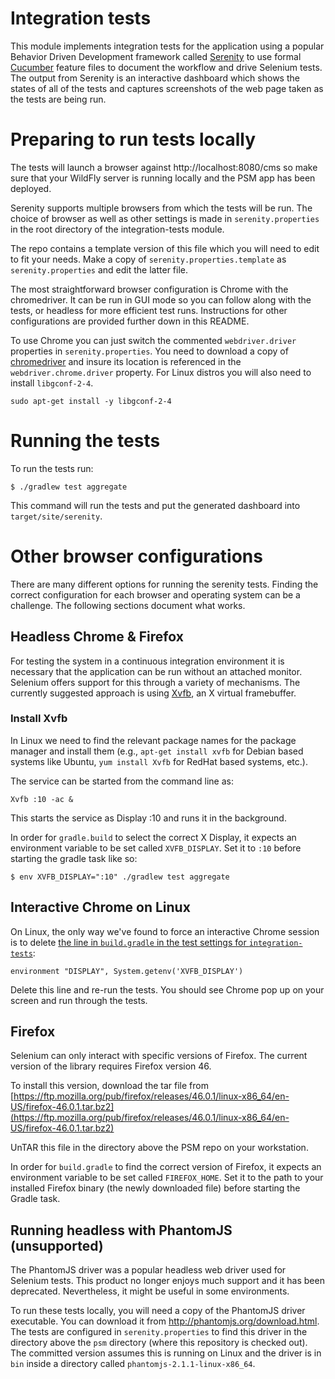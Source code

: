 #  Integration tests
This module implements integration tests for the application using a popular
Behavior Driven Development framework called
[Serenity](http://www.thucydides.info/#/whatisserenity) to use formal
[Cucumber](https://cucumber.io/) feature files to document the workflow and
drive Selenium tests. The output from Serenity is an interactive dashboard which
shows the states of all of the tests and captures screenshots of the web page
taken as the tests are being run.

# Preparing to run tests locally
The tests will launch a browser against http://localhost:8080/cms so make sure
that your WildFly server is running locally and the PSM app has been deployed.

Serenity supports multiple browsers from which the tests will be run. The choice
of browser as well as other settings is made in `serenity.properties` in the
root directory of the integration-tests module.

The repo contains a template version of this file which you will need to
edit to fit your needs. Make a copy of `serenity.properties.template` as
`serenity.properties` and edit the latter file.

The most straightforward browser configuration is Chrome with the chromedriver.
It can be run in GUI mode so you can follow along with the tests, or headless
for more efficient test runs. Instructions for other configurations are provided
further down in this README.

To use Chrome you can just switch the commented `webdriver.driver` properties in
`serenity.properties`. You need to download a copy of
[chromedriver](https://sites.google.com/a/chromium.org/chromedriver/downloads)
and insure its location is referenced in the `webdriver.chrome.driver` property.
For Linux distros you will also need to install `libgconf-2-4`.

`sudo apt-get install -y libgconf-2-4`

# Running the tests
To run the tests run:

    $ ./gradlew test aggregate

This command will run the tests and put the generated dashboard into
`target/site/serenity`.


# Other browser configurations
There are many different options for running the serenity tests. Finding the
correct configuration for each browser and operating system can be a challenge.
The following sections document what works.

## Headless Chrome & Firefox

For testing the system in a continuous integration environment it is
necessary that the application can be run without an attached
monitor. Selenium offers support for this through a variety of
mechanisms.  The currently suggested approach is using
[Xvfb](https://www.x.org/archive/X11R7.6/doc/man/man1/Xvfb.1.xhtml), an
X virtual framebuffer.

### Install Xvfb
In Linux we need to find the relevant package names for the package manager and
install them (e.g., `apt-get install xvfb` for Debian based systems like
Ubuntu, `yum install Xvfb`  for RedHat based systems, etc.).

The service can be started from the command line as:

  `Xvfb :10 -ac &`

This starts the service as Display :10 and runs it in the background.

In order for `gradle.build` to select the correct X Display, it expects an
environment variable to be set called `XVFB_DISPLAY`. Set it to `:10` before
starting the gradle task like so:

    $ env XVFB_DISPLAY=":10" ./gradlew test aggregate

## Interactive Chrome on Linux
On Linux, the only way we've found to force an interactive Chrome session is
to delete [the line in `build.gradle` in the test settings
for
`integration-tests`](https://github.com/SolutionGuidance/psm/blob/master/psm-app/build.gradle#L264):

`environment "DISPLAY", System.getenv('XVFB_DISPLAY')`

Delete this line and re-run the tests. You should see Chrome pop up on your
screen and run through the tests.

## Firefox
Selenium can only interact with specific versions of Firefox. The current version
of the library requires Firefox version 46.

To install this version, download the tar file from [https://ftp.mozilla.org/pub/firefox/releases/46.0.1/linux-x86_64/en-US/firefox-46.0.1.tar.bz2](https://ftp.mozilla.org/pub/firefox/releases/46.0.1/linux-x86_64/en-US/firefox-46.0.1.tar.bz2)

UnTAR this file in the directory above the PSM repo on your workstation.

In order for `build.gradle` to find the correct version of Firefox, it
expects an environment variable to be set called `FIREFOX_HOME`. Set it
to the path to your installed Firefox binary (the newly downloaded file)
before starting the Gradle task.

## Running headless with PhantomJS (unsupported)
The PhantomJS driver was a popular headless web driver used for Selenium tests.
This product no longer enjoys much support and it has been deprecated.
Nevertheless, it might be useful in some environments.

To run these tests locally, you will need a copy of the PhantomJS driver
executable. You can download it from
http://phantomjs.org/download.html. The tests are configured in
`serenity.properties` to find this driver in the directory above the
`psm` directory (where this repository is checked out). The committed version
assumes this is running on Linux and the driver is in `bin` inside a
directory called `phantomjs-2.1.1-linux-x86_64`.
